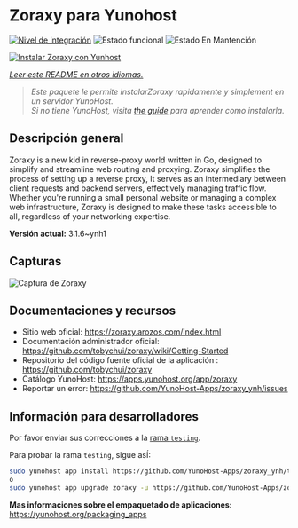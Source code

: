 <!--
Este archivo README esta generado automaticamente<https://github.com/YunoHost/apps/tree/master/tools/readme_generator>
No se debe editar a mano.
-->

# Zoraxy para Yunohost

[![Nivel de integración](https://apps.yunohost.org/badge/integration/zoraxy)](https://ci-apps.yunohost.org/ci/apps/zoraxy/)
![Estado funcional](https://apps.yunohost.org/badge/state/zoraxy)
![Estado En Mantención](https://apps.yunohost.org/badge/maintained/zoraxy)

[![Instalar Zoraxy con Yunhost](https://install-app.yunohost.org/install-with-yunohost.svg)](https://install-app.yunohost.org/?app=zoraxy)

*[Leer este README en otros idiomas.](./ALL_README.md)*

> *Este paquete le permite instalarZoraxy rapidamente y simplement en un servidor YunoHost.*  
> *Si no tiene YunoHost, visita [the guide](https://yunohost.org/install) para aprender como instalarla.*

## Descripción general

Zoraxy is a new kid in reverse-proxy world written in Go, designed to simplify and streamline web routing and proxying. Zoraxy simplifies the process of setting up a reverse proxy, It serves as an intermediary between client requests and backend servers, effectively managing traffic flow. Whether you're running a small personal website or managing a complex web infrastructure, Zoraxy is designed to make these tasks accessible to all, regardless of your networking expertise.


**Versión actual:** 3.1.6~ynh1

## Capturas

![Captura de Zoraxy](./doc/screenshots/screenshot.png)

## Documentaciones y recursos

- Sitio web oficial: <https://zoraxy.arozos.com/index.html>
- Documentación administrador oficial: <https://github.com/tobychui/zoraxy/wiki/Getting-Started>
- Repositorio del código fuente oficial de la aplicación : <https://github.com/tobychui/zoraxy>
- Catálogo YunoHost: <https://apps.yunohost.org/app/zoraxy>
- Reportar un error: <https://github.com/YunoHost-Apps/zoraxy_ynh/issues>

## Información para desarrolladores

Por favor enviar sus correcciones a la [rama `testing`](https://github.com/YunoHost-Apps/zoraxy_ynh/tree/testing).

Para probar la rama `testing`, sigue asÍ:

```bash
sudo yunohost app install https://github.com/YunoHost-Apps/zoraxy_ynh/tree/testing --debug
o
sudo yunohost app upgrade zoraxy -u https://github.com/YunoHost-Apps/zoraxy_ynh/tree/testing --debug
```

**Mas informaciones sobre el empaquetado de aplicaciones:** <https://yunohost.org/packaging_apps>
